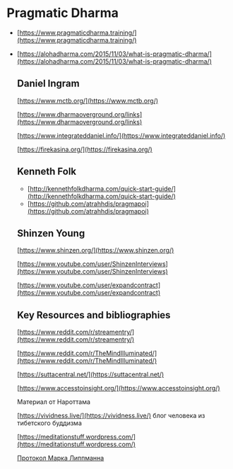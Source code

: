 # Pragmatic Dharma

- [https://www.pragmaticdharma.training/](https://www.pragmaticdharma.training/)
- [https://alohadharma.com/2015/11/03/what-is-pragmatic-dharma/](https://alohadharma.com/2015/11/03/what-is-pragmatic-dharma/)

    ## Daniel Ingram

    [https://www.mctb.org/](https://www.mctb.org/)

    [https://www.dharmaoverground.org/links](https://www.dharmaoverground.org/links)

    [https://www.integrateddaniel.info/](https://www.integrateddaniel.info/)

    [https://firekasina.org/](https://firekasina.org/)

    ## Kenneth Folk

    - [http://kennethfolkdharma.com/quick-start-guide/](http://kennethfolkdharma.com/quick-start-guide/)
    - [https://github.com/atrahhdis/pragmapoi](https://github.com/atrahhdis/pragmapoi)

    ## Shinzen Young

    [https://www.shinzen.org/](https://www.shinzen.org/)

    [https://www.youtube.com/user/ShinzenInterviews](https://www.youtube.com/user/ShinzenInterviews)

    [https://www.youtube.com/user/expandcontract](https://www.youtube.com/user/expandcontract)

    ## Key Resources and bibliographies

    [https://www.reddit.com/r/streamentry/](https://www.reddit.com/r/streamentry/)

    [https://www.reddit.com/r/TheMindIlluminated/](https://www.reddit.com/r/TheMindIlluminated/)

    [https://suttacentral.net/](https://suttacentral.net/)

    [https://www.accesstoinsight.org/](https://www.accesstoinsight.org/)

    Материал от Нароттама

    [https://vividness.live/](https://vividness.live/) блог человека из тибетского буддизма

    [https://meditationstuff.wordpress.com/](https://meditationstuff.wordpress.com/)

    [Протокол Марка Липпманна](https://www.notion.so/fb0590848b1147aba2e01da64b14a2d8)